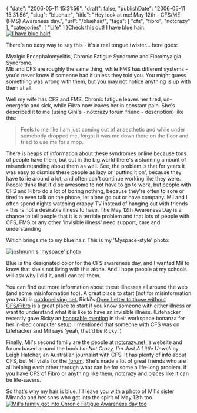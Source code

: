 {
    "date": "2006-05-11 15:31:56",
    "draft": false,
    "publishDate": "2006-05-11 15:31:56",
    "slug": "bluehair",
    "title": "Hey look at me! May 12th - CFS\/ME (FMS) Awareness day.",
    "url": "\/bluehair\/",
    "tags": [
        "cfs",
        "fibro",
        "notcrazy"
    ],
    "categories": [
        "Life"
    ]
}Check this out! I have blue hair:\
[![I have blue
hair!](//farm2.static.flickr.com/1002/526976626_08f31c27d4.jpg)](http://www.flickr.com/photos/joshnunn/526976626/)

There's no easy way to say this - it's a real tongue twister... here
goes:

Myalgic Encephalomyelitis, Chronic Fatigue Syndrome and Fibromyalgia
Syndrome.\
ME and CFS are roughly the same thing, while FMS has different systems -
you'd never know if someone had it unless they told you. You might guess
something was wrong with them, but you may not notice anything is up
with them at all.

Well my wife has CFS and FMS. Chronic fatigue leaves her tired,
un-energetic and sick, while Fibro now leaves her in constant pain.
She's described it to me (using Gini's - notcrazy forum friend -
description) like this:

> Feels to me like I am just coming out of anaesthetic and while under
> somebody dropped me, forgot it was me down there on the floor and
> tried to use me for a mop.

There is heaps of information about these syndromes online because tons
of people have them, but out in the big world there's a stunning amount
of misunderstanding about them as well. See, the problem is that for
years it was easy to dismiss these people as lazy or 'putting it on',
because they have to lie around a lot, and often can't continue working
like they were. People think that it'd be awesome to not have to go to
work, but people with CFS and Fibro do a lot of boring nothing, because
they're often to sore or tired to even talk on the phone, let alone go
out or have company. Mil and I often spend nights watching crappy TV
instead of hanging out with friends - this is not a desirable illness to
have. The May 12th Awareness Day is a chance to tell people that it is a
terrible problem and that lots of people with CFS, FMS or any other
'invisible illness' need support, care and understanding.

Which brings me to my blue hair. This is my 'Myspace-style' photo:

[![joshnunn's 'myspace'
photo](//farm2.static.flickr.com/1200/526976702_c084e5070e.jpg)](http://www.flickr.com/photos/joshnunn/526976702/)

Blue is the designated color for the CFS awareness day, and I wanted Mil
to know that she's not living with this alone. And I hope people at my
schools will ask why I did it, and I can tell them.

You can find out more information about these illnesses all around the
web (and some misinformation too). A great place to start (not for
misinformation you twit) is
[notdoneliving.net.](http://notdoneliving.net "Not Done Living - Chronically Happy")
Ricki's [Open Letter to those without
CFS/Fibro](http://notdoneliving.net/foothold/openletter/ "Open letter to people without CFS")
is a great place to start if you know someone with either illness or
want to understand what it is like to have an invisible illness.
(Lifehacker recently gave Ricky an [honorable
mention](http://lifehacker.com/software/coolest-workspace-contest/geek-to-live-reader-workspace-bonanza-171870.php "Lifehacker mentions Ricky from notdoneliving")
in their workspace bonanza for her in-bed computer setup. I mentioned
that someone with CFS was on Lifehacker and Mil says 'yeah, that'd be
Ricky'.)

Finally, Mil's second family are the people at
[notcrazy.net](http://notcrazy.net "I'm not crazy, I'm just a little unwell"),
a website and forum based around the book *I'm Not Crazy, I'm Just A
Little Unwell* by Leigh Hatcher, an Australian journalist with CFS. It
has plenty of info about CFS, but Mil visits for the
[forum](http://forum.notcrazy.net/ "Not Crazy Forums"). She's made a lot
of great friends who are all helping each other through what can be for
some a life-long problem. If you have CFS of Fibro or anything like
them, notcrazy and places like it can be life-savers.

So that's why my hair is blue. I'll leave you with a photo of Mil's
sister Miranda and her sons who got into the spirit of May 12th too.\
[![Mil's family got into Chronic Fatigue Awareness day
too](//farm2.static.flickr.com/1068/527066899_59e45f31f7.jpg)](http://www.flickr.com/photos/joshnunn/527066899/)